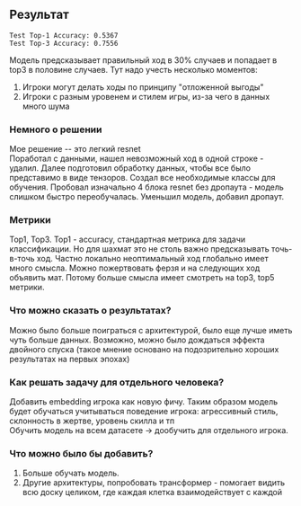 ## Результат

```
Test Top-1 Accuracy: 0.5367
Test Top-3 Accuracy: 0.7556
```
Модель предсказывает правильный ход в 30% случаев и попадает в top3 в половине случаев. Тут надо учесть несколько моментов:  
1. Игроки могут делать ходы по принципу "отложенной выгоды"
2. Игроки с разным уровенем и стилем игры, из-за чего в данных много шума
### Немного о решении
Мое решение -- это легкий resnet  
Поработал с данными, нашел невозможный ход в одной строке - удалил. Далее подготовил обработку данных, чтобы все было представимо в виде тензоров.
Создал все необходимые классы для обучения. Пробовал изначально 4 блока resnet без дропаута - модель слишком быстро переобучалась. Уменьшил модель, добавил дропаут.

### Метрики
Top1, Top3. Top1 - accuracy, стандартная метрика для задачи классификации. Но для шахмат это не столь важно предсказывать точь-в-точь ход. Частно локально неоптимальный ход глобально имеет много смысла. Можно пожертвовать ферзя и на следующих ход объявить мат. Потому больше смысла имеет смотреть на top3, top5 метрики.


### Что можно сказать о результатах?
Можно было больше поиграться с архитектурой, было еще лучше иметь чуть больше данных. Возможно, можно было дождаться эффекта двойного спуска (такое мнение основано на подозрительно хороших результатах на первых эпохах)

### Как решать задачу для отдельного человека?  
Добавить embedding игрока как новую фичу. Таким образом модель будет обучаться учитываться поведение игрока: агрессивный стиль, склонность в жертве, уровень скилла и тп  
Обучить модель на всем датасете -> дообучить для отдельного игрока. 

### Что можно было бы добавить?  
1. Больше обучать модель.
2. Другие архитектуры, попробовать трансформер - помогает видить всю доску целиком, где каждая клетка взаимодействует с каждой
